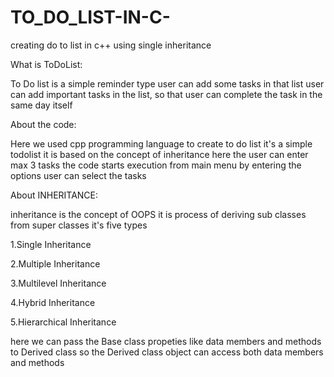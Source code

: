 # TO_DO_LIST-IN-C-
creating do to list in c++ using single  inheritance 

What is ToDoList:

To Do list is a simple reminder type user can add some tasks in that list user can add important tasks in the list, so that user can complete the task
in the same day itself 

About the code:

Here we used cpp programming language  to create to do list it's a simple todolist it is based on the concept of inheritance here the
user can enter max 3 tasks the code starts execution from main menu by entering the options user can select the tasks 

About INHERITANCE:

inheritance is the concept of OOPS it is process of deriving sub classes from super classes it's five types 

1.Single Inheritance

2.Multiple Inheritance

3.Multilevel Inheritance

4.Hybrid Inheritance

5.Hierarchical Inheritance


here we can pass the Base class propeties like data members and methods to Derived class so the Derived class object can access both data members and methods 

